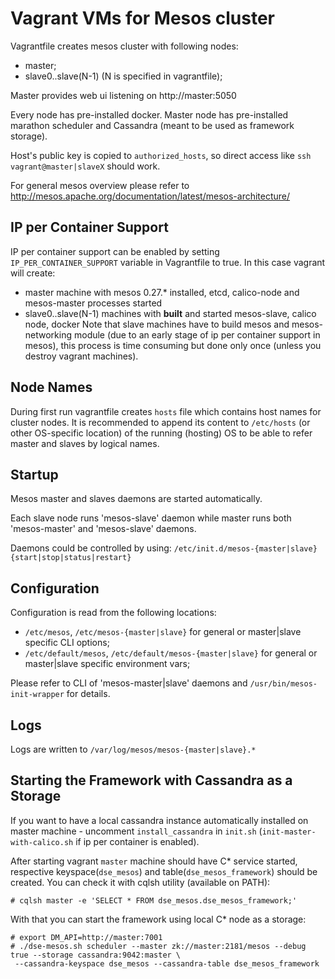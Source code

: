 # Vagrant VMs for Mesos cluster
Vagrantfile creates mesos cluster with following nodes:
- master;
- slave0..slave(N-1) (N is specified in vagrantfile);

Master provides web ui listening on http://master:5050

Every node has pre-installed docker. Master node has pre-installed
marathon scheduler and Cassandra (meant to be used as framework storage).

Host's public key is copied to `authorized_hosts`,
so direct access like `ssh vagrant@master|slaveX` should work.

For general mesos overview please refer to
http://mesos.apache.org/documentation/latest/mesos-architecture/

## IP per Container Support
IP per container support can be enabled by setting `IP_PER_CONTAINER_SUPPORT` variable
in Vagrantfile to true. In this case vagrant will create:
 - master machine with mesos 0.27.* installed, etcd, calico-node and mesos-master processes started
 - slave0..slave(N-1) machines with **built** and started mesos-slave, calico node, docker
Note that slave machines have to build mesos and mesos-networking module (due to an early stage of ip per container 
support in mesos), this process is time consuming but done only once (unless you destroy vagrant machines). 

## Node Names
During first run vagrantfile creates `hosts` file which
contains host names for cluster nodes. It is recommended
to append its content to `/etc/hosts` (or other OS-specific
location) of the running (hosting) OS to be able to refer
master and slaves by logical names.

## Startup
Mesos master and slaves daemons are started automatically.

Each slave node runs 'mesos-slave' daemon while master runs both
'mesos-master' and 'mesos-slave' daemons.

Daemons could be controlled by using:
`/etc/init.d/mesos-{master|slave} {start|stop|status|restart}`

## Configuration
Configuration is read from the following locations:
- `/etc/mesos`, `/etc/mesos-{master|slave}`
  for general or master|slave specific CLI options;
- `/etc/default/mesos`, `/etc/default/mesos-{master|slave}`
  for general or master|slave specific environment vars;

Please refer to CLI of 'mesos-master|slave' daemons and `/usr/bin/mesos-init-wrapper`
for details.

## Logs
Logs are written to `/var/log/mesos/mesos-{master|slave}.*`

## Starting the Framework with Cassandra as a Storage
If you want to have a local cassandra instance automatically installed on master machine -
uncomment `install_cassandra` in `init.sh` (`init-master-with-calico.sh` if ip per container is enabled).

After starting vagrant `master` machine  should have C* service started, respective
keyspace(`dse_mesos`) and table(`dse_mesos_framework`) should be created. You can check it
with cqlsh utility (available on PATH):

```
# cqlsh master -e 'SELECT * FROM dse_mesos.dse_mesos_framework;'
```

With that you can start the framework using local C* node as a storage:
```
# export DM_API=http://master:7001
# ./dse-mesos.sh scheduler --master zk://master:2181/mesos --debug true --storage cassandra:9042:master \
 --cassandra-keyspace dse_mesos --cassandra-table dse_mesos_framework  
```


